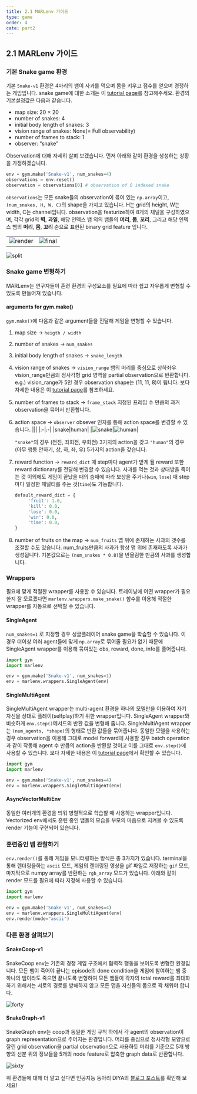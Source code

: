 ```yaml
---
title: 2.1 MARLenv 가이드
type: game
order: 4
cate: part2
---
```


## 2.1 MARLenv 가이드

### 기본 Snake game 환경

기본 `Snake-v1` 환경은 4마리의 뱀이 사과를 먹으며 몸을 키우고 점수를 얻으며 경쟁하는 게임입니다. snake game에 대한 소개는 이 [tutorial page](https://tutorials.kc-ml2.com/posts/game-1intro)를 참고해주세요. 환경의 기본설정값은 다음과 같습니다.

- map size: 20 $\times$ 20
- number of snakes: 4
- initial body length of snakes: 3
- vision range of snakes: None(= Full observability)
- number of frames to stack: 1
- observer: “snake”

Observation에 대해 자세히 살펴 보겠습니다.
먼저 아래와 같이 환경을 생성하는 상황을 가정하겠습니다.

```python
env = gym.make('Snake-v1', num_snakes=4)
observations = env.reset()
observation = observations[0] # observation of 0 indexed snake
```

`observations`는 모든 snake들의 observation이 묶여 있는 `np.array`이고, `(num_snakes, H, W, C)`의 shape을 가지고 있습니다. H는 grid의 height, W는 width, C는 channel입니다.
observation을 featurize하여 8개의 채널을 구성하였으며, 각각 grid의 **벽**, **과일**, 해당 인덱스 뱀 외의 뱀들의 **머리**, **몸**, **꼬리**, 그리고 해당 인덱스 뱀의 **머리**, **몸**, **꼬리** 순으로 표현된 binary grid feature 입니다.

|                                                                            |                                                                           |
| :------------------------------------------------------------------------: | :-----------------------------------------------------------------------: |
| ![render](https://mas-tutorials.s3.ap-northeast-2.amazonaws.com/game1.png) | ![final](https://mas-tutorials.s3.ap-northeast-2.amazonaws.com/game2.png) |

![split](https://mas-tutorials.s3.ap-northeast-2.amazonaws.com/game3.png)

### Snake game 변형하기

MARLenv는 연구자들이 훈련 환경의 구성요소를 필요에 따라 쉽고 자유롭게 변형할 수 있도록 만들어져 있습니다.

#### arguments for gym.make()

`gym.make()`에 다음과 같은 argument들을 전달해 게임을 변형할 수 있습니다.

1. map size → `heigth / width`
2. number of snakes → `num_snakes`
3. initial body length of snakes → `snake_length`
4. vision range of snakes → `vision_range`
   뱀의 머리를 중심으로 상하좌우 vision_range만큼의 정사각형 grid 영역을 partial observation으로 반환합니다.  
   e.g.) vision_range가 5인 경우 observation shape는 (11, 11, 8)이 됩니다. 보다 자세한 내용은 이 [tutorial page](https://tutorials.kc-ml2.com/posts/game-1.1#113-cropped-image-with-dqn)를 참조하세요.
5. number of frames to stack → `frame_stack`
   지정된 프레임 수 만큼의 과거 observation을 묶어서 반환합니다.
6. action space → `observer`
   obsever 인자를 통해 action space를 변경할 수 있습니다.
   |||
   |:-|:-|
   |snake|human|
   |![snake](https://mas-tutorials.s3.ap-northeast-2.amazonaws.com/game4.png)|![human](https://mas-tutorials.s3.ap-northeast-2.amazonaws.com/game5.png)|

   `"snake"`의 경우 (전진, 좌회전, 우회전) 3가지의 action을 갖고
   `"human"`의 경우 (아무 행동 안하기, 상, 하, 좌, 우) 5가지의 action을 갖습니다.

7. reward function → `reward_dict`
   매 step마다 agent가 받게 될 reward 또한 reward dictionary를 전달해 변경할 수 있습니다. 사과를 먹는 것과 상대방을 죽이는 것 이외에도 게임이 끝났을 때의 승패에 따라 보상을 주거나(`win`, `lose`) 매 step마다 일정한 패널티를 주는 것(`time`)도 가능합니다.

   ```python
   default_reward_dict = {
   		'fruit': 1.0,
   		'kill': 0.0,
   		'lose': 0.0,
   		'win': 0.0,
   		'time': 0.0,
   }
   ```

8. number of fruits on the map → `num_fruits`
   맵 위에 존재하는 사과의 갯수를 조절할 수도 있습니다. num_fruits만큼의 사과가 항상 맵 위에 존재하도록 사과가 생성됩니다. 기본값으로는 `(num_snakes * 0.8)`을 반올림한 만큼의 사과를 생성합니다.

### Wrappers

필요에 맞게 적절한 wrapper를 사용할 수 있습니다. 트레이닝에 어떤 wrapper가 필요한지 잘 모르겠다면 `marlenv.wrappers.make_snake()` 함수를 이용해 적절한 wrapper를 자동으로 선택할 수 있습니다.

#### SingleAgent

`num_snakes=1` 로 지정할 경우 싱글플레이어 snake game을 학습할 수 있습니다. 이 경우 더이상 여러 agent들에 맞게 `np.array`로 묶어줄 필요가 없기 때문에 SingleAgent wrapper를 이용해 묶여있는 obs, reward, done, info를 풀어줍니다.

```python
import gym
import marlenv

env = gym.make('Snake-v1', num_snakes=1)
env = marlenv.wrappers.SingleAgent(env)
```

#### SingleMultiAgent

SingleMultiAgent wrapper는 multi-agent 환경을 하나의 모델만을 이용하여 자기 자신을 상대로 플레이(selfplay)하기 위한 wrapper입니다. SingleAgent wrapper와 비슷하게 `env.step()`메서드의 반환 값을 변형해 줍니다. SingleMultiAgent wrapper는 `(num_agents, *shape)`의 형태로 반환 값들을 묶어줍니다. 동일한 모델을 사용하는 경우 observation을 이용해 그대로 model forward에 사용할 경우 batch operation과 같이 작동해 agent 수 만큼의 action을 반환할 것이고 이를 그대로 `env.step()`에 사용할 수 있습니다.
보다 자세한 내용은 이 [tutorial page](https://tutorials.kc-ml2.com/posts/game-1.2)에서 확인할 수 있습니다.

<!-- [https://tutorials.kc-ml2.com/posts/game-1.2](https://tutorials.kc-ml2.com/posts/game-1.2) -->

```python
import gym
import marlenv

env = gym.make('Snake-v1', num_snakes=4)
env = marlenv.wrappers.SingleMultiAgent(env)
```

#### AsyncVectorMultiEnv

동일한 여러개의 환경을 띄워 병렬적으로 학습할 때 사용하는 wrapper입니다. Vectorized env에서도 훈련 중인 뱀들의 모습을 부모의 마음으로 지켜볼 수 있도록 render 기능이 구현되어 있습니다.

### 훈련중인 뱀 관찰하기

`env.render()`를 통해 게임을 모니터링하는 방식은 총 3가지가 있습니다. terminal을 통해 렌더링을하는 `ascii` 모드, 게임의 렌더링된 영상을 gif 파일로 저장하는 `gif` 모드, 마지막으로 numpy array를 반환하는 `rgb_array` 모드가 있습니다. 아래와 같이 render 모드를 필요에 따라 지정해 사용할 수 있습니다.

```python
import gym
import marlenv

env = gym.make('Snake-v1', num_snakes=4)
env = marlenv.wrappers.SingleMultiAgent(env)
env.render(mode="ascii")
```

### 다른 환경 살펴보기

#### SnakeCoop-v1

SnakeCoop env는 기존의 경쟁 게임 구조에서 협력적 행동을 보이도록 변형한 환경입니다. 모든 뱀이 죽어야 끝나는 episode의 done condition을 게임에 참여하는 뱀 중 하나의 뱀이라도 죽으면 끝나도록 변형하여 모든 뱀들이 각자의 total reward를 최대화 하기 위해서는 서로의 경로를 방해하지 않고 모든 맵을 자신들의 몸으로 꽉 채워야 합니다.

![[forty](https://mas-tutorials.s3.ap-northeast-2.amazonaws.com/game1.gif)](https://mas-tutorials.s3.ap-northeast-2.amazonaws.com/game6.gif)

#### SnakeGraph-v1

SnakeGraph env는 coop과 동일한 게임 규칙 하에서 각 agent의 observation이 graph representation으로 주어지는 환경입니다. 머리를 중심으로 정사각형 모양으로 잘린 grid observation을 partial observation으로 사용하듯 머리를 기준으로 5개 방향의 선분 위의 정보들을 5개의 node feature로 압축한 graph data로 반환합니다.

![sixty](https://mas-tutorials.s3.ap-northeast-2.amazonaws.com/game7.png)

위 환경들에 대해 더 알고 싶다면 인공지능 동아리 DIYA의 [블로그 포스트](https://blog.diyaml.com/teampost/MARL/)를 확인해 보세요!

<!-- [https://blog.diyaml.com/teampost/MARL/](https://blog.diyaml.com/teampost/MARL/) -->
